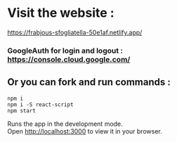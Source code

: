# Visit the website : 
https://frabjous-sfogliatella-50e1af.netlify.app/
### GoogleAuth for login and logout : https://console.cloud.google.com/

## Or you can fork and run commands :
`npm i` \
`npm i -S react-script` \
`npm start`

Runs the app in the development mode.\
Open [http://localhost:3000](http://localhost:3000) to view it in your browser.

